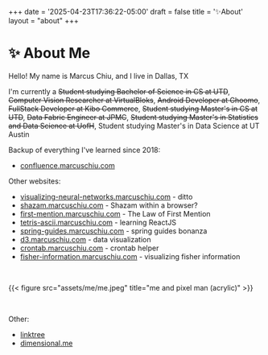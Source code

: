 +++
date = '2025-04-23T17:36:22-05:00'
draft = false
title = '✨About'
layout = "about"
+++

# ✨ About Me

Hello! My name is Marcus Chiu, and I live in Dallas, TX

I'm currently a ~~Student studying Bachelor of Science in CS at UTD~~, ~~Computer Vision Researcher at VirtualBloks~~, ~~Android Developer at Ghoomo~~, ~~FullStack Developer at Kibo Commerce~~, ~~Student studying Master's in CS at UTD~~, ~~Data Fabric Engineer at JPMC~~, ~~Student studying Master's in Statistics and Data Science at UofH~~, Student studying Master's in Data Science at UT Austin

Backup of everything I've learned since 2018:

- [confluence.marcuschiu.com](https://confluence.marcuschiu.com)

Other websites:

- [visualizing-neural-networks.marcuschiu.com](https://visualizing-neural-networks.marcuschiu.com) - ditto
- [shazam.marcuschiu.com](https://shazam.marcuschiu.com) - Shazam within a browser?
- [first-mention.marcuschiu.com](https://first-mention.marcuschiu.com) - The Law of First Mention
- [tetris-ascii.marcuschiu.com](https://tetris-ascii.marcuschiu.com) - learning ReactJS
- [spring-guides.marcuschiu.com](https://spring-guides.marcuschiu.com) - spring guides bonanza
- [d3.marcuschiu.com](https://d3.marcuschiu.com) - data visualization
- [crontab.marcuschiu.com](https://crontab.marcuschiu.com) - crontab helper
- [fisher-information.marcuschiu.com](https://fisher-information.marcuschiu.com) - visualizing fisher information

&nbsp;

{{< figure src="assets/me/me.jpeg" title="me and pixel man (acrylic)" >}}

&nbsp;

Other:
- [linktree](https://linktr.ee/marcuschiu)
- [dimensional.me](https://www.dimensional.me/marcuschiu)
